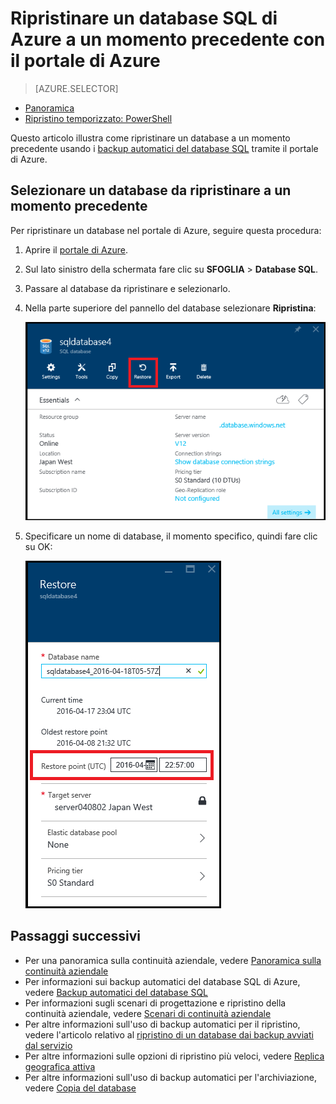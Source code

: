 <properties
	pageTitle="Ripristinare un database SQL di Azure a un momento precedente (portale di Azure) | Microsoft Azure"
	description="Ripristinare un database SQL di Azure a un momento precedente."
	services="sql-database"
	documentationCenter=""
	authors="stevestein"
	manager="jhubbard"
	editor=""/>

<tags
	ms.service="sql-database"
	ms.devlang="NA"
	ms.date="06/17/2016"
	ms.author="sstein"
	ms.workload="sqldb-bcdr"
	ms.topic="article"
	ms.tgt_pltfrm="NA"/>


# Ripristinare un database SQL di Azure a un momento precedente con il portale di Azure


> [AZURE.SELECTOR]
- [Panoramica](sql-database-recovery-using-backups.md)
- [Ripristino temporizzato: PowerShell](sql-database-point-in-time-restore-powershell.md)

Questo articolo illustra come ripristinare un database a un momento precedente usando i [backup automatici del database SQL](sql-database-automated-backups.md) tramite il portale di Azure.

## Selezionare un database da ripristinare a un momento precedente

Per ripristinare un database nel portale di Azure, seguire questa procedura:

1.	Aprire il [portale di Azure](https://portal.azure.com).
2.  Sul lato sinistro della schermata fare clic su **SFOGLIA** > **Database SQL**.
3.  Passare al database da ripristinare e selezionarlo.
4.  Nella parte superiore del pannello del database selezionare **Ripristina**:

    ![Ripristinare un database SQL di Azure](./media/sql-database-point-in-time-restore-portal/restore.png)

5.  Specificare un nome di database, il momento specifico, quindi fare clic su OK:

    ![Ripristinare un database SQL di Azure](./media/sql-database-point-in-time-restore-portal/restore-details.png)



## Passaggi successivi

- Per una panoramica sulla continuità aziendale, vedere [Panoramica sulla continuità aziendale](sql-database-business-continuity.md)
- Per informazioni sui backup automatici del database SQL di Azure, vedere [Backup automatici del database SQL](sql-database-automated-backups.md)
- Per informazioni sugli scenari di progettazione e ripristino della continuità aziendale, vedere [Scenari di continuità aziendale](sql-database-business-continuity-scenarios.md)
- Per altre informazioni sull'uso di backup automatici per il ripristino, vedere l'articolo relativo al [ripristino di un database dai backup avviati dal servizio](sql-database-recovery-using-backups.md)
- Per altre informazioni sulle opzioni di ripristino più veloci, vedere [Replica geografica attiva](sql-database-geo-replication-overview.md)
- Per altre informazioni sull'uso di backup automatici per l'archiviazione, vedere [Copia del database](sql-database-copy.md)

<!---HONumber=AcomDC_0629_2016-->